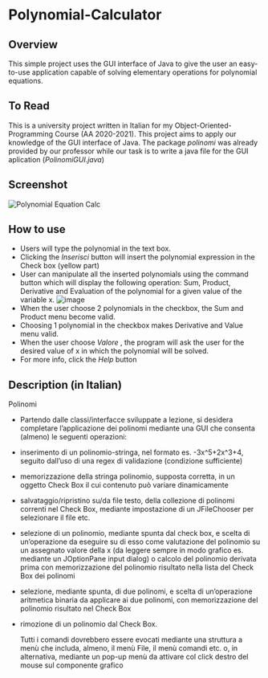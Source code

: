 # Polynomial-Calculator 
## Overview
This simple project uses the GUI interface of Java to give the user an easy-to-use application capable of solving elementary operations for polynomial equations.

## To Read
This is a university project written in Italian for my Object-Oriented-Programming Course (AA 2020-2021). This project aims to apply our knowledge of the GUI interface of Java. The package _polinomi_ was already provided by our professor while our task is to write a java file for the GUI aplication (_PolinomiGUI.java_)

## Screenshot
![Polynomial Equation Calc](https://user-images.githubusercontent.com/77573528/196042978-336e6e53-8611-4c9f-a781-8b4dd9b1a12f.png)


## How to use
* Users will type the polynomial in the text box. 
* Clicking the _Inserisci_ button will insert the polynomial expression in the Check box (yellow part)
* User can manipulate all the inserted polynomials using the command button which will display the following operation: Sum, Product, Derivative and Evaluation of the polynomial for a given value of the variable x. 
![image](https://user-images.githubusercontent.com/77573528/196043689-537da939-6c77-41e2-bb13-5a29877d1cee.png)
* When the user choose 2 polynomials in the checkbox, the Sum and Product menu become valid. 
* Choosing 1 polynomial in the checkbox makes Derivative and Value menu valid.  
* When the user choose _Valore_ , the program will ask the user for the desired value of x in which the polynomial will be solved. 
* For more info, click the _Help_ button

## Description (in Italian)
Polinomi
- Partendo dalle classi/interfacce sviluppate a lezione, si desidera completare l’applicazione dei 
polinomi mediante una GUI che consenta (almeno) le seguenti operazioni:
* inserimento di un polinomio-stringa, nel formato es. -3x^5+2x^3+4, seguito dall’uso di una 
regex di validazione (condizione sufficiente)
* memorizzazione della stringa polinomio, supposta corretta, in un oggetto Check Box il cui 
contenuto può variare dinamicamente
* salvataggio/ripristino su/da file testo, della collezione di polinomi correnti nel Check Box, 
mediante impostazione di un JFileChooser per selezionare il file etc.
* selezione di un polinomio, mediante spunta dal check box, e scelta di un’operazione da 
eseguire su di esso come valutazione del polinomio su un assegnato valore della x (da 
leggere sempre in modo grafico es. mediante un JOptionPane input dialog) o calcolo del 
polinomio derivata prima con memorizzazione del polinomio risultato nella lista del Check 
Box dei polinomi
* selezione, mediante spunta, di due polinomi, e scelta di un’operazione aritmetica binaria 
da applicare ai due polinomi, con memorizzazione del polinomio risultato nel Check Box
* rimozione di un polinomio dal Check Box.

   Tutti i comandi dovrebbero essere evocati mediante una struttura a menù che includa, almeno, 
   il menù File, il menù comandi etc. o, in alternativa, mediante un pop-up menù da attivare col 
   click destro del mouse sul componente grafico


